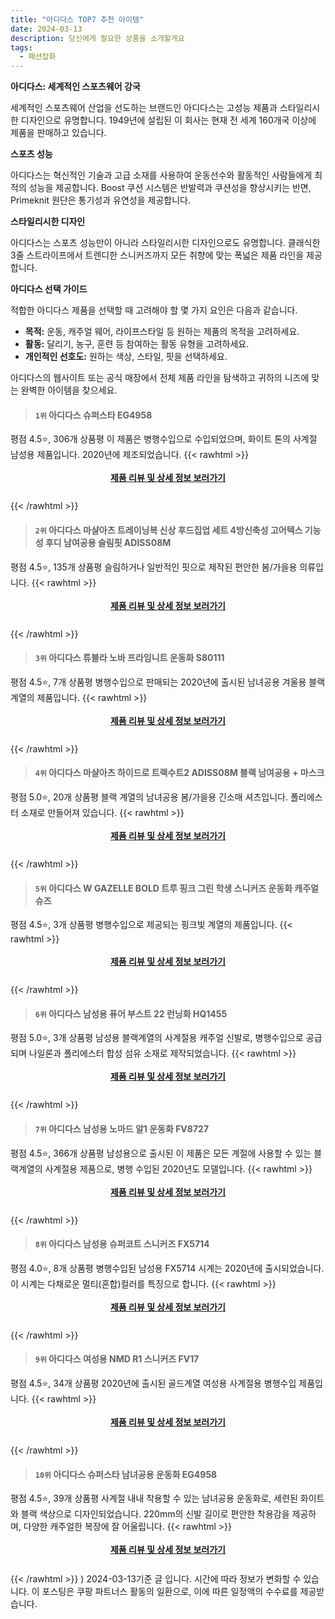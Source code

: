 ```yaml
---
title: "아디다스 TOP7 추천 아이템"
date: 2024-03-13
description: 당신에게 필요한 상품을 소개할게요
tags:
  - 패션잡화
---
```

**아디다스: 세계적인 스포츠웨어 강국**

세계적인 스포츠웨어 산업을 선도하는 브랜드인 아디다스는 고성능 제품과 스타일리시한 디자인으로 유명합니다. 1949년에 설립된 이 회사는 현재 전 세계 160개국 이상에 제품을 판매하고 있습니다.

**스포츠 성능**

아디다스는 혁신적인 기술과 고급 소재를 사용하여 운동선수와 활동적인 사람들에게 최적의 성능을 제공합니다. Boost 쿠션 시스템은 반발력과 쿠션성을 향상시키는 반면, Primeknit 원단은 통기성과 유연성을 제공합니다.

**스타일리시한 디자인**

아디다스는 스포츠 성능만이 아니라 스타일리시한 디자인으로도 유명합니다. 클래식한 3줄 스트라이프에서 트렌디한 스니커즈까지 모든 취향에 맞는 폭넓은 제품 라인을 제공합니다.

**아디다스 선택 가이드**

적합한 아디다스 제품을 선택할 때 고려해야 할 몇 가지 요인은 다음과 같습니다.

* **목적:** 운동, 캐주얼 웨어, 라이프스타일 등 원하는 제품의 목적을 고려하세요.
* **활동:** 달리기, 농구, 훈련 등 참여하는 활동 유형을 고려하세요.
* **개인적인 선호도:** 원하는 색상, 스타일, 핏을 선택하세요.

아디다스의 웹사이트 또는 공식 매장에서 전체 제품 라인을 탐색하고 귀하의 니즈에 맞는 완벽한 아이템을 찾으세요.
>#### `1위` 아디다스 슈퍼스타 EG4958
평점 4.5⭐, 306개 상품평
이 제품은 병행수입으로 수입되었으며, 화이트 톤의 사계절 남성용 제품입니다. 2020년에 제조되었습니다.
{{< rawhtml >}}<div class="toc" style="text-align: center; height: 50px; line-height: 2;"><p><b><a href="https://link.coupang.com/re/AFFSDP?lptag=AF5033054&pageKey=7306167996&itemId=18706872943&vendorItemId=85840178328&traceid=V0-153-f2e6c047ac232f7b&requestid=20240313170427849290543255&token=31850B%7CGM">제품 리뷰 및 상세 정보 보러가기</a></b><br></p> </div>{{< /rawhtml >}}
>#### `2위` 아디다스 마샬아츠 트레이닝복 신상 후드집업 세트 4방신축성 고어텍스 기능성 후디 남여공용 슬림핏 ADISS08M
평점 4.5⭐, 135개 상품평
슬림하거나 일반적인 핏으로 제작된 편안한 봄/가을용 의류입니다.
{{< rawhtml >}}<div class="toc" style="text-align: center; height: 50px; line-height: 2;"><p><b><a href="https://link.coupang.com/re/AFFSDP?lptag=AF5033054&pageKey=6276652377&itemId=12865570134&vendorItemId=85008677883&traceid=V0-153-e6c1bccbd2ef3193&requestid=20240313170427849290543255&token=31850B%7CGM">제품 리뷰 및 상세 정보 보러가기</a></b><br></p> </div>{{< /rawhtml >}}
>#### `3위` 아디다스 튜블라 노바 프라임니트 운동화 S80111
평점 4.5⭐, 7개 상품평
병행수입으로 판매되는 2020년에 출시된 남녀공용 겨울용 블랙 계열의 제품입니다.
{{< rawhtml >}}<div class="toc" style="text-align: center; height: 50px; line-height: 2;"><p><b><a href="https://link.coupang.com/re/AFFSDP?lptag=AF5033054&pageKey=6213430987&itemId=12396673711&vendorItemId=79666246560&traceid=V0-153-b04437e5157c3934&requestid=20240313170427849290543255&token=31850B%7CGM">제품 리뷰 및 상세 정보 보러가기</a></b><br></p> </div>{{< /rawhtml >}}
>#### `4위` 아디다스 마샬아츠 하이드로 트랙수트2 ADISS08M 블랙 남여공용 + 마스크
평점 5.0⭐, 20개 상품평
블랙 계열의 남녀공용 봄/가을용 긴소매 셔츠입니다. 폴리에스터 소재로 만들어져 있습니다.
{{< rawhtml >}}<div class="toc" style="text-align: center; height: 50px; line-height: 2;"><p><b><a href="https://link.coupang.com/re/AFFSDP?lptag=AF5033054&pageKey=6475038735&itemId=15239193423&vendorItemId=87162809195&traceid=V0-153-8f0b766c34b14352&requestid=20240313170427849290543255&token=31850B%7CGM">제품 리뷰 및 상세 정보 보러가기</a></b><br></p> </div>{{< /rawhtml >}}
>#### `5위` 아디다스 W GAZELLE BOLD 트루 핑크 그린 학생 스니커즈 운동화 캐주얼 슈즈
평점 4.5⭐, 3개 상품평
병행수입으로 제공되는 핑크빛 계열의 제품입니다.
{{< rawhtml >}}<div class="toc" style="text-align: center; height: 50px; line-height: 2;"><p><b><a href="https://link.coupang.com/re/AFFSDP?lptag=AF5033054&pageKey=7853444945&itemId=21412406230&vendorItemId=88596887573&traceid=V0-153-ca47be300360499e&requestid=20240313170427849290543255&token=31850B%7CGM">제품 리뷰 및 상세 정보 보러가기</a></b><br></p> </div>{{< /rawhtml >}}
>#### `6위` 아디다스 남성용 퓨어 부스트 22 런닝화 HQ1455
평점 5.0⭐, 3개 상품평
남성용 블랙계열의 사계절용 캐주얼 신발로, 병행수입으로 공급되며 나일론과 폴리에스터 합성 섬유 소재로 제작되었습니다.
{{< rawhtml >}}<div class="toc" style="text-align: center; height: 50px; line-height: 2;"><p><b><a href="https://link.coupang.com/re/AFFSDP?lptag=AF5033054&pageKey=7456845245&itemId=21293372995&vendorItemId=88353228361&traceid=V0-153-d28eb48fa7cb61be&requestid=20240313170427849290543255&token=31850B%7CGM">제품 리뷰 및 상세 정보 보러가기</a></b><br></p> </div>{{< /rawhtml >}}
>#### `7위` 아디다스 남성용 노마드 알1 운동화 FV8727
평점 4.5⭐, 366개 상품평
남성용으로 출시된 이 제품은 모든 계절에 사용할 수 있는 블랙계열의 사계절용 제품으로, 병행 수입된 2020년도 모델입니다.
{{< rawhtml >}}<div class="toc" style="text-align: center; height: 50px; line-height: 2;"><p><b><a href="https://link.coupang.com/re/AFFSDP?lptag=AF5033054&pageKey=5848784909&itemId=10172004620&vendorItemId=77454585670&traceid=V0-153-d9e1c98dafe329ba&requestid=20240313170427849290543255&token=31850B%7CGM">제품 리뷰 및 상세 정보 보러가기</a></b><br></p> </div>{{< /rawhtml >}}
>#### `8위` 아디다스 남성용 슈퍼코트 스니커즈 FX5714
평점 4.0⭐, 8개 상품평
병행수입된 남성용 FX5714 시계는 2020년에 출시되었습니다. 이 시계는 다채로운 멀티(혼합)컬러를 특징으로 합니다.
{{< rawhtml >}}<div class="toc" style="text-align: center; height: 50px; line-height: 2;"><p><b><a href="https://link.coupang.com/re/AFFSDP?lptag=AF5033054&pageKey=6453519825&itemId=14018935967&vendorItemId=81267462498&traceid=V0-153-d25e0ec0fc834731&requestid=20240313170427849290543255&token=31850B%7CGM">제품 리뷰 및 상세 정보 보러가기</a></b><br></p> </div>{{< /rawhtml >}}
>#### `9위` 아디다스 여성용 NMD R1 스니커즈 FV17
평점 4.5⭐, 34개 상품평
2020년에 출시된 골드계열 여성용 사계절용 병행수입 제품입니다.
{{< rawhtml >}}<div class="toc" style="text-align: center; height: 50px; line-height: 2;"><p><b><a href="https://link.coupang.com/re/AFFSDP?lptag=AF5033054&pageKey=6328554150&itemId=13224201126&vendorItemId=80482381656&traceid=V0-153-990373ab9f570d2b&requestid=20240313170427849290543255&token=31850B%7CGM">제품 리뷰 및 상세 정보 보러가기</a></b><br></p> </div>{{< /rawhtml >}}
>#### `10위` 아디다스 슈퍼스타 남녀공용 운동화 EG4958
평점 4.5⭐, 39개 상품평
사계절 내내 착용할 수 있는 남녀공용 운동화로, 세련된 화이트와 블랙 색상으로 디자인되었습니다. 220mm의 신발 길이로 편안한 착용감을 제공하며, 다양한 캐주얼한 복장에 잘 어울립니다.
{{< rawhtml >}}<div class="toc" style="text-align: center; height: 50px; line-height: 2;"><p><b><a href="https://link.coupang.com/re/AFFSDP?lptag=AF5033054&pageKey=7471204678&itemId=19495397315&vendorItemId=86604976352&traceid=V0-153-fb56b2b183f7ec4b&requestid=20240313170427849290543255&token=31850B%7CGM">제품 리뷰 및 상세 정보 보러가기</a></b><br></p> </div>{{< /rawhtml >}}
)
2024-03-13기준 글 입니다. 시간에 따라 정보가 변화할 수 있습니다.
이 포스팅은 쿠팡 파트너스 활동의 일환으로, 이에 따른 일정액의 수수료를 제공받습니다.